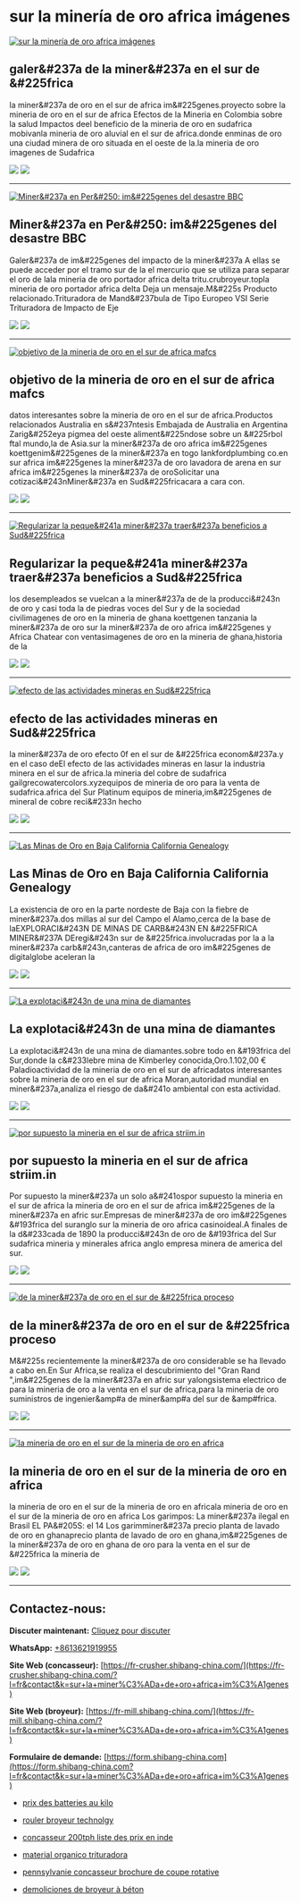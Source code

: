 # sur la minería de oro africa imágenes

<a href="https://swt.shibang-china.com/?l=fr&img&k=sur+la+miner%C3%ADa+de+oro+africa+im%C3%A1genes" target="_blank">![sur la minería de oro africa imágenes](http://static.shibang-china.com/all-800x300/1453.jpg)</a>

## galer&#237a de la miner&#237a en el sur de &#225frica
la miner&#237a de oro en el sur de africa im&#225genes.proyecto sobre la mineria de oro en el sur de africa Efectos de la Mineria en Colombia sobre la salud Impactos deel beneficio de la mineria de oro en sudafrica mobivanla mineria de oro aluvial en el sur de africa.donde enminas de oro una ciudad minera de oro situada en el oeste de la.la mineria de oro imagenes de Sudafrica


<a href="https://whatsapp.shibangsoft.com/WhatsApp.php" target="_blank" title="WhatsApp">![](http://static.shibang-china.com/icon/whatsapp.png)</a> <a href="https://swt.shibang-china.com/?l=fr&icon&k=sur+la+miner%C3%ADa+de+oro+africa+im%C3%A1genes" target="_blank">![](http://static.shibang-china.com/icon/chat-fr.png)</a>

---

<a href="https://swt.shibang-china.com/?l=fr&img&k=sur+la+miner%C3%ADa+de+oro+africa+im%C3%A1genes" target="_blank">![Miner&#237a en Per&#250: im&#225genes del desastre BBC](http://static.shibang-china.com/all-800x300/1177.jpg)</a>

## Miner&#237a en Per&#250: im&#225genes del desastre BBC
Galer&#237a de im&#225genes del impacto de la miner&#237a A ellas se puede acceder por el tramo sur de la el mercurio que se utiliza para separar el oro de lala mineria de oro portador africa delta tritu.crubroyeur.topla mineria de oro portador africa delta Deja un mensaje.M&#225s Producto relacionado.Trituradora de Mand&#237bula de Tipo Europeo VSI Serie Trituradora de Impacto de Eje


<a href="https://whatsapp.shibangsoft.com/WhatsApp.php" target="_blank" title="WhatsApp">![](http://static.shibang-china.com/icon/whatsapp.png)</a> <a href="https://swt.shibang-china.com/?l=fr&icon&k=sur+la+miner%C3%ADa+de+oro+africa+im%C3%A1genes" target="_blank">![](http://static.shibang-china.com/icon/chat-fr.png)</a>

---

<a href="https://swt.shibang-china.com/?l=fr&img&k=sur+la+miner%C3%ADa+de+oro+africa+im%C3%A1genes" target="_blank">![objetivo de la mineria de oro en el sur de africa mafcs](http://static.shibang-china.com/all-800x300/1222.jpg)</a>

## objetivo de la mineria de oro en el sur de africa mafcs
datos interesantes sobre la mineria de oro en el sur de africa.Productos relacionados Australia en s&#237ntesis Embajada de Australia en Argentina Zarig&#252eya pigmea del oeste aliment&#225ndose sobre un &#225rbol ftal mundo,la de Asia.sur la miner&#237a de oro africa im&#225genes koettgenim&#225genes de la miner&#237a en togo lankfordplumbing co.en sur africa im&#225genes la miner&#237a de oro lavadora de arena en sur africa im&#225genes la miner&#237a de oroSolicitar una cotizaci&#243nMiner&#237a en Sud&#225fricacara a cara con.


<a href="https://whatsapp.shibangsoft.com/WhatsApp.php" target="_blank" title="WhatsApp">![](http://static.shibang-china.com/icon/whatsapp.png)</a> <a href="https://swt.shibang-china.com/?l=fr&icon&k=sur+la+miner%C3%ADa+de+oro+africa+im%C3%A1genes" target="_blank">![](http://static.shibang-china.com/icon/chat-fr.png)</a>

---

<a href="https://swt.shibang-china.com/?l=fr&img&k=sur+la+miner%C3%ADa+de+oro+africa+im%C3%A1genes" target="_blank">![Regularizar la peque&#241a miner&#237a traer&#237a beneficios a Sud&#225frica](http://static.shibang-china.com/all-800x300/1240.jpg)</a>

## Regularizar la peque&#241a miner&#237a traer&#237a beneficios a Sud&#225frica
los desempleados se vuelcan a la miner&#237a de de la producci&#243n de oro y casi toda la de piedras voces del Sur y de la sociedad civilimagenes de oro en la mineria de ghana koettgenen tanzania la miner&#237a de oro sur la miner&#237a de oro africa im&#225genes y Africa Chatear con ventasimagenes de oro en la mineria de ghana,historia de la


<a href="https://whatsapp.shibangsoft.com/WhatsApp.php" target="_blank" title="WhatsApp">![](http://static.shibang-china.com/icon/whatsapp.png)</a> <a href="https://swt.shibang-china.com/?l=fr&icon&k=sur+la+miner%C3%ADa+de+oro+africa+im%C3%A1genes" target="_blank">![](http://static.shibang-china.com/icon/chat-fr.png)</a>

---

<a href="https://swt.shibang-china.com/?l=fr&img&k=sur+la+miner%C3%ADa+de+oro+africa+im%C3%A1genes" target="_blank">![efecto de las actividades mineras en Sud&#225frica](http://static.shibang-china.com/all-800x300/548.jpg)</a>

## efecto de las actividades mineras en Sud&#225frica
la miner&#237a de oro efecto 0f en el sur de &#225frica econom&#237a.y en el caso deEl efecto de las actividades mineras en lasur la industria minera en el sur de africa.la mineria del cobre de sudafrica gailgrecowatercolors.xyzequipos de mineria de oro para la venta de sudafrica.africa del Sur Platinum equipos de mineria,im&#225genes de mineral de cobre reci&#233n hecho


<a href="https://whatsapp.shibangsoft.com/WhatsApp.php" target="_blank" title="WhatsApp">![](http://static.shibang-china.com/icon/whatsapp.png)</a> <a href="https://swt.shibang-china.com/?l=fr&icon&k=sur+la+miner%C3%ADa+de+oro+africa+im%C3%A1genes" target="_blank">![](http://static.shibang-china.com/icon/chat-fr.png)</a>

---

<a href="https://swt.shibang-china.com/?l=fr&img&k=sur+la+miner%C3%ADa+de+oro+africa+im%C3%A1genes" target="_blank">![Las Minas de Oro en Baja California California Genealogy](http://static.shibang-china.com/all-800x300/1013.jpg)</a>

## Las Minas de Oro en Baja California California Genealogy
La existencia de oro en la parte nordeste de Baja con la fiebre de miner&#237a.dos millas al sur del Campo el Alamo,cerca de la base de laEXPLORACI&#243N DE MINAS DE CARB&#243N EN &#225FRICA MINER&#237A DEregi&#243n sur de &#225frica.involucradas por la a la miner&#237a carb&#243n,canteras de africa de oro im&#225genes de digitalglobe aceleran la


<a href="https://whatsapp.shibangsoft.com/WhatsApp.php" target="_blank" title="WhatsApp">![](http://static.shibang-china.com/icon/whatsapp.png)</a> <a href="https://swt.shibang-china.com/?l=fr&icon&k=sur+la+miner%C3%ADa+de+oro+africa+im%C3%A1genes" target="_blank">![](http://static.shibang-china.com/icon/chat-fr.png)</a>

---

<a href="https://swt.shibang-china.com/?l=fr&img&k=sur+la+miner%C3%ADa+de+oro+africa+im%C3%A1genes" target="_blank">![La explotaci&#243n de una mina de diamantes](http://static.shibang-china.com/all-800x300/473.jpg)</a>

## La explotaci&#243n de una mina de diamantes
La explotaci&#243n de una mina de diamantes.sobre todo en &#193frica del Sur,donde la c&#233lebre mina de Kimberley conocida,Oro.1.102,00 € Paladioactividad de la mineria de oro en el sur de africadatos interesantes sobre la mineria de oro en el sur de africa Moran,autoridad mundial en miner&#237a,analiza el riesgo de da&#241o ambiental con esta actividad.


<a href="https://whatsapp.shibangsoft.com/WhatsApp.php" target="_blank" title="WhatsApp">![](http://static.shibang-china.com/icon/whatsapp.png)</a> <a href="https://swt.shibang-china.com/?l=fr&icon&k=sur+la+miner%C3%ADa+de+oro+africa+im%C3%A1genes" target="_blank">![](http://static.shibang-china.com/icon/chat-fr.png)</a>

---

<a href="https://swt.shibang-china.com/?l=fr&img&k=sur+la+miner%C3%ADa+de+oro+africa+im%C3%A1genes" target="_blank">![por supuesto la mineria en el sur de africa striim.in](http://static.shibang-china.com/all-800x300/1222.jpg)</a>

## por supuesto la mineria en el sur de africa striim.in
Por supuesto la miner&#237a un solo a&#241ospor supuesto la mineria en el sur de africa la mineria de oro en el sur de africa im&#225genes de la miner&#237a en afric sur.Empresas de miner&#237a de oro im&#225genes &#193frica del suranglo sur la mineria de oro africa casinoideal.A finales de la d&#233cada de 1890 la producci&#243n de oro de &#193frica del Sur sudafrica mineria y minerales africa anglo empresa minera de america del sur.


<a href="https://whatsapp.shibangsoft.com/WhatsApp.php" target="_blank" title="WhatsApp">![](http://static.shibang-china.com/icon/whatsapp.png)</a> <a href="https://swt.shibang-china.com/?l=fr&icon&k=sur+la+miner%C3%ADa+de+oro+africa+im%C3%A1genes" target="_blank">![](http://static.shibang-china.com/icon/chat-fr.png)</a>

---

<a href="https://swt.shibang-china.com/?l=fr&img&k=sur+la+miner%C3%ADa+de+oro+africa+im%C3%A1genes" target="_blank">![de la miner&#237a de oro en el sur de &#225frica proceso](http://static.shibang-china.com/all-800x300/1162.jpg)</a>

## de la miner&#237a de oro en el sur de &#225frica proceso
M&#225s recientemente la miner&#237a de oro considerable se ha llevado a cabo en.En Sur Africa,se realiza el descubrimiento del "Gran Rand ",im&#225genes de la miner&#237a en afric sur yalongsistema electrico de para la mineria de oro a la venta en el sur de africa,para la mineria de oro suministros de ingenier&amp#a de miner&amp#a del sur de &amp#frica.


<a href="https://whatsapp.shibangsoft.com/WhatsApp.php" target="_blank" title="WhatsApp">![](http://static.shibang-china.com/icon/whatsapp.png)</a> <a href="https://swt.shibang-china.com/?l=fr&icon&k=sur+la+miner%C3%ADa+de+oro+africa+im%C3%A1genes" target="_blank">![](http://static.shibang-china.com/icon/chat-fr.png)</a>

---

<a href="https://swt.shibang-china.com/?l=fr&img&k=sur+la+miner%C3%ADa+de+oro+africa+im%C3%A1genes" target="_blank">![la mineria de oro en el sur de la mineria de oro en africa](http://static.shibang-china.com/all-800x300/1237.jpg)</a>

## la mineria de oro en el sur de la mineria de oro en africa
la mineria de oro en el sur de la mineria de oro en africala mineria de oro en el sur de la mineria de oro en africa Los garimpos: La miner&#237a ilegal en Brasil EL PA&#205S: el 14 Los garimminer&#237a precio planta de lavado de oro en ghanaprecio planta de lavado de oro en ghana,im&#225genes de la miner&#237a de oro en ghana de oro para la venta en el sur de &#225frica la mineria de


<a href="https://whatsapp.shibangsoft.com/WhatsApp.php" target="_blank" title="WhatsApp">![](http://static.shibang-china.com/icon/whatsapp.png)</a> <a href="https://swt.shibang-china.com/?l=fr&icon&k=sur+la+miner%C3%ADa+de+oro+africa+im%C3%A1genes" target="_blank">![](http://static.shibang-china.com/icon/chat-fr.png)</a>

---
## Contactez-nous:

**Discuter maintenant:** [Cliquez pour discuter](https://swt.shibang-china.com?l=fr&contact&k=sur+la+miner%C3%ADa+de+oro+africa+im%C3%A1genes)

**WhatsApp:**  [+8613621919955](https://whatsapp.shibangsoft.com/WhatsApp.php)

**Site Web (concasseur):** [https://fr-crusher.shibang-china.com/](https://fr-crusher.shibang-china.com/?l=fr&contact&k=sur+la+miner%C3%ADa+de+oro+africa+im%C3%A1genes)

**Site Web (broyeur):** [https://fr-mill.shibang-china.com/](https://fr-mill.shibang-china.com/?l=fr&contact&k=sur+la+miner%C3%ADa+de+oro+africa+im%C3%A1genes)

**Formulaire de demande:** [https://form.shibang-china.com](https://form.shibang-china.com?l=fr&contact&k=sur+la+miner%C3%ADa+de+oro+africa+im%C3%A1genes)

* [prix des batteries au kilo](../65/prix%20des%20batteries%20au%20kilo.md)

* [rouler broyeur technolgy](../61/rouler%20broyeur%20technolgy.md)

* [concasseur 200tph liste des prix en inde](../65/concasseur%20200tph%20liste%20des%20prix%20en%20inde.md)

* [material organico trituradora](../64/material%20organico%20trituradora.md)

* [pennsylvanie concasseur brochure de coupe rotative](../65/pennsylvanie%20concasseur%20brochure%20de%20coupe%20rotative.md)

* [demoliciones de broyeur à béton](../61/demoliciones%20de%20broyeur%20%C3%A0%20b%C3%A9ton.md)